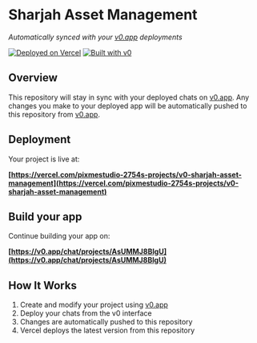 # Sharjah Asset Management

*Automatically synced with your [v0.app](https://v0.app) deployments*

[![Deployed on Vercel](https://img.shields.io/badge/Deployed%20on-Vercel-black?style=for-the-badge&logo=vercel)](https://vercel.com/pixmestudio-2754s-projects/v0-sharjah-asset-management)
[![Built with v0](https://img.shields.io/badge/Built%20with-v0.app-black?style=for-the-badge)](https://v0.app/chat/projects/AsUMMJ8BIgU)

## Overview

This repository will stay in sync with your deployed chats on [v0.app](https://v0.app).
Any changes you make to your deployed app will be automatically pushed to this repository from [v0.app](https://v0.app).

## Deployment

Your project is live at:

**[https://vercel.com/pixmestudio-2754s-projects/v0-sharjah-asset-management](https://vercel.com/pixmestudio-2754s-projects/v0-sharjah-asset-management)**

## Build your app

Continue building your app on:

**[https://v0.app/chat/projects/AsUMMJ8BIgU](https://v0.app/chat/projects/AsUMMJ8BIgU)**

## How It Works

1. Create and modify your project using [v0.app](https://v0.app)
2. Deploy your chats from the v0 interface
3. Changes are automatically pushed to this repository
4. Vercel deploys the latest version from this repository